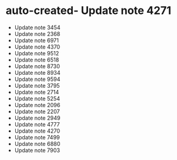 # auto-created- Update note 4271
- Update note 3454
- Update note 2368
- Update note 6971
- Update note 4370
- Update note 9512
- Update note 6518
- Update note 8730
- Update note 8934
- Update note 9594
- Update note 3795
- Update note 2714
- Update note 5254
- Update note 2096
- Update note 2207
- Update note 2949
- Update note 4777
- Update note 4270
- Update note 7499
- Update note 6880
- Update note 7903
